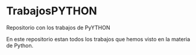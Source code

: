 # TrabajosPYTHON
Repositorio con los trabajos de PyYTHON

En este repositorio estan todos los trabajos que hemos visto en la materia de Python.
